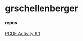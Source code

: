 # grschellenberger

#### repos
[PCDE Activity 9.1](https://grschellenberger.github.io/PCDE-Activity-9.1/)
